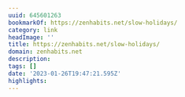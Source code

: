 ```yaml
---
uuid: 645601263
bookmarkOf: https://zenhabits.net/slow-holidays/
category: link
headImage: ''
title: https://zenhabits.net/slow-holidays/
domain: zenhabits.net
description:
tags: []
date: '2023-01-26T19:47:21.595Z'
highlights:
---
```



